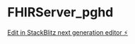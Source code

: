 # FHIRServer_pghd

[Edit in StackBlitz next generation editor ⚡️](https://stackblitz.com/~/github.com/prabathjayatissa/FHIRServer_pghd)